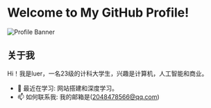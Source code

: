 # Welcome to My GitHub Profile!

![Profile Banner](https://example.com/banner.png)

## 关于我

Hi！我是luer，一名23级的计科大学生，兴趣是计算机，人工智能和商业。
- 🌱 最近在学习: 网站搭建和深度学习。
- 📫 如何联系我: 我的邮箱是(2048478566@qq.com)
